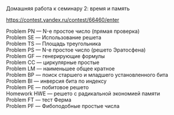 Домашняя работа к семинару 2: время и память

https://contest.yandex.ru/contest/66460/enter

Problem PN — N-е простое число (прямая проверка)<br/>
Problem SE — Использование решета<br/>
Problem TS — Площадь треугольника<br/>
Problem PS — N-е простое число (решето Эратосфена)<br/>
Problem GF — генерирующие формулы<br/>
Problem CC — циркулярные простые<br/>
Problem LM — наименьшее общее кратное<br/>
Problem BP — поиск старшего и младшего установленного бита<br/>
Problem BI — инверсия бита по индексу<br/>
Problem PE — побитовое решето<br/>
Homework HWE — решето с радикальной экономией памяти<br/>
Problem FT — тест Ферма<br/>
Problem PF — Фибоподобные простые числа<br/>